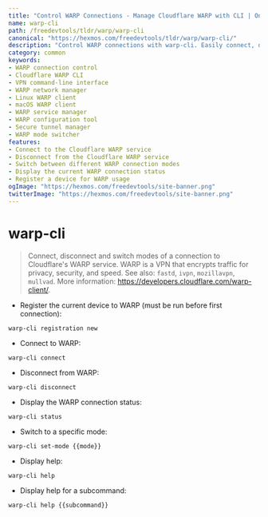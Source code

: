 ```yaml
---
title: "Control WARP Connections - Manage Cloudflare WARP with CLI | Online Free DevTools by Hexmos"
name: warp-cli
path: /freedevtools/tldr/warp/warp-cli
canonical: "https://hexmos.com/freedevtools/tldr/warp/warp-cli/"
description: "Control WARP connections with warp-cli. Easily connect, disconnect, and switch modes for Cloudflare's WARP VPN service. Free online tool, no registration required."
category: common
keywords:
- WARP connection control
- Cloudflare WARP CLI
- VPN command-line interface
- WARP network manager
- Linux WARP client
- macOS WARP client
- WARP service manager
- WARP configuration tool
- Secure tunnel manager
- WARP mode switcher
features:
- Connect to the Cloudflare WARP service
- Disconnect from the Cloudflare WARP service
- Switch between different WARP connection modes
- Display the current WARP connection status
- Register a device for WARP usage
ogImage: "https://hexmos.com/freedevtools/site-banner.png"
twitterImage: "https://hexmos.com/freedevtools/site-banner.png"
---
```


# warp-cli

> Connect, disconnect and switch modes of a connection to Cloudflare's WARP service.
> WARP is a VPN that encrypts traffic for privacy, security, and speed.
> See also: `fastd`, `ivpn`, `mozillavpn`, `mullvad`.
> More information: <https://developers.cloudflare.com/warp-client/>.

- Register the current device to WARP (must be run before first connection):

`warp-cli registration new`

- Connect to WARP:

`warp-cli connect`

- Disconnect from WARP:

`warp-cli disconnect`

- Display the WARP connection status:

`warp-cli status`

- Switch to a specific mode:

`warp-cli set-mode {{mode}}`

- Display help:

`warp-cli help`

- Display help for a subcommand:

`warp-cli help {{subcommand}}`
